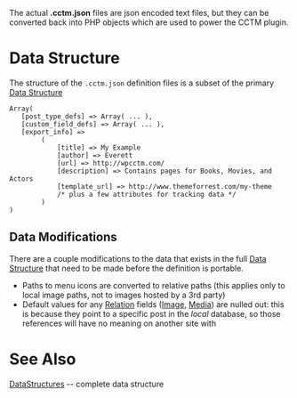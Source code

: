The actual **.cctm.json** files are json encoded text files, but they can be converted back into PHP objects which are used to power the CCTM plugin.

# Data Structure #

The structure of the `.cctm.json` definition files is a subset of the primary [Data Structure](DataStructures.md)

```
Array(
   [post_type_defs] => Array( ... ),
   [custom_field_defs] => Array( ... ),
   [export_info] => 
        (
            [title] => My Example
            [author] => Everett
            [url] => http://wpcctm.com/
            [description] => Contains pages for Books, Movies, and Actors
            [template_url] => http://www.themeforrest.com/my-theme 
            /* plus a few attributes for tracking data */
        )
)
```

## Data Modifications ##

There are a couple modifications to the data that exists in the full [Data Structure](DataStructures.md) that need to be made before the definition is portable.

  * Paths to menu icons are converted to relative paths (this applies only to local image paths, not to images hosted by a 3rd party)
  * Default values for any [Relation](Relation.md) fields ([Image](Image.md), [Media](Media.md)) are nulled out: this is because they point to a specific post in the _local_ database, so those references will have no meaning on another site with

# See Also #

[DataStructures](DataStructures.md) -- complete data structure